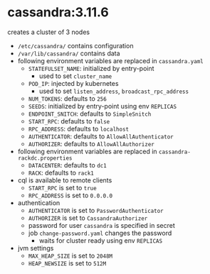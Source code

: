 # cassandra:3.11.6

creates a cluster of 3 nodes
- `/etc/cassandra/` contains configuration
- `/var/lib/cassandra/` contains data
- following environment variables are replaced in `cassandra.yaml`
  - `STATEFULSET_NAME`: initialized by entry-point
    - used to set `cluster_name`
  - `POD_IP`: injected by kubernetes
    - used to set `listen_address`, `broadcast_rpc_address`
  - `NUM_TOKENS`: defaults to `256`
  - `SEEDS`: initialized by entry-point using env `REPLICAS`
  - `ENDPOINT_SNITCH`: defaults to `SimpleSnitch`
  - `START_RPC`: defaults to `false`
  - `RPC_ADDRESS`: defaults to `localhost`
  - `AUTHENTICATOR`: defaults to `AllowAllAuthenticator`
  - `AUTHORIZER`: defaults to `AllowAllAuthorizer`
- following environment variables are replaced in `cassandra-rackdc.properties`
  - `DATACENTER`: defaults to `dc1`
  - `RACK`: defaults to `rack1`
- cql is available to remote clients
  - `START_RPC` is set to `true`
  - `RPC_ADDRESS` is set to `0.0.0.0`
- authentication
  - `AUTHENTICATOR` is set to `PasswordAuthenticator`
  - `AUTHORIZER` is set to `CassandraAuthorizer`
  - password for user `cassandra` is specified in secret
  - job `change-password.yaml` changes the password
    - waits for cluster ready using env `REPLICAS`
- jvm settings
  - `MAX_HEAP_SIZE` is set to `2048M`
  - `HEAP_NEWSIZE` is set to `512M`
